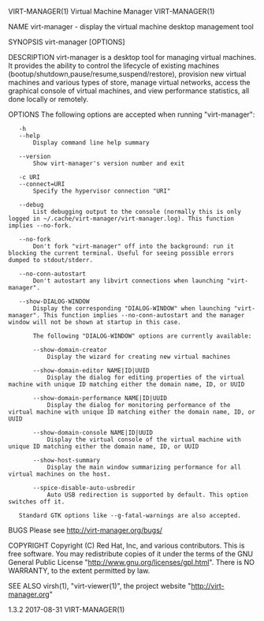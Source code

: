 VIRT-MANAGER(1)                                                                          Virtual Machine Manager                                                                          VIRT-MANAGER(1)

NAME
       virt-manager - display the virtual machine desktop management tool

SYNOPSIS
       virt-manager [OPTIONS]

DESCRIPTION
       virt-manager is a desktop tool for managing virtual machines. It provides the ability to control the lifecycle of existing machines (bootup/shutdown,pause/resume,suspend/restore), provision new
       virtual machines and various types of store, manage virtual networks, access the graphical console of virtual machines, and view performance statistics, all done locally or remotely.

OPTIONS
       The following options are accepted when running "virt-manager":

       -h
       --help
           Display command line help summary

       --version
           Show virt-manager's version number and exit

       -c URI
       --connect=URI
           Specify the hypervisor connection "URI"

       --debug
           List debugging output to the console (normally this is only logged in ~/.cache/virt-manager/virt-manager.log). This function implies --no-fork.

       --no-fork
           Don't fork "virt-manager" off into the background: run it blocking the current terminal. Useful for seeing possible errors dumped to stdout/stderr.

       --no-conn-autostart
           Don't autostart any libvirt connections when launching "virt-manager".

       --show-DIALOG-WINDOW
           Display the corresponding "DIALOG-WINDOW" when launching "virt-manager". This function implies --no-conn-autostart and the manager window will not be shown at startup in this case.

           The following "DIALOG-WINDOW" options are currently available:

           --show-domain-creator
               Display the wizard for creating new virtual machines

           --show-domain-editor NAME|ID|UUID
               Display the dialog for editing properties of the virtual machine with unique ID matching either the domain name, ID, or UUID

           --show-domain-performance NAME|ID|UUID
               Display the dialog for monitoring performance of the virtual machine with unique ID matching either the domain name, ID, or UUID

           --show-domain-console NAME|ID|UUID
               Display the virtual console of the virtual machine with unique ID matching either the domain name, ID, or UUID

           --show-host-summary
               Display the main window summarizing performance for all virtual machines on the host.

           --spice-disable-auto-usbredir
               Auto USB redirection is supported by default. This option switches off it.

       Standard GTK options like --g-fatal-warnings are also accepted.

BUGS
       Please see <http://virt-manager.org/bugs/>

COPYRIGHT
       Copyright (C) Red Hat, Inc, and various contributors.  This is free software. You may redistribute copies of it under the terms of the GNU General Public License
       "http://www.gnu.org/licenses/gpl.html". There is NO WARRANTY, to the extent permitted by law.

SEE ALSO
       virsh(1), "virt-viewer(1)", the project website "http://virt-manager.org"

1.3.2                                                                                           2017-08-31                                                                                VIRT-MANAGER(1)
